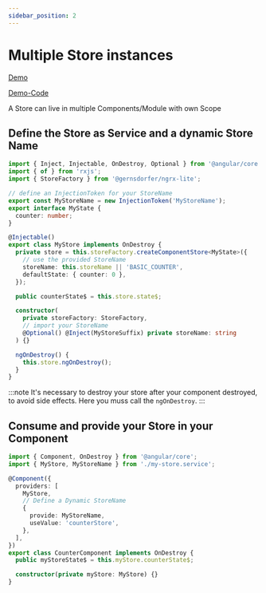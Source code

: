 ```yaml
---
sidebar_position: 2
---
```


# Multiple Store instances

[Demo](https://gernsdorfer.github.io/ngrx-lite/sample-app/#/multiple-storage-instances)

[Demo-Code](https://github.com/gernsdorfer/ngrx-lite/tree/master/apps/sample-app/src/app/component-store/muliple-instances)

A Store can live in multiple Components/Module with own Scope

## Define the Store as Service and a dynamic Store Name

```ts title="my-component-store.service.ts"
import { Inject, Injectable, OnDestroy, Optional } from '@angular/core';
import { of } from 'rxjs';
import { StoreFactory } from '@gernsdorfer/ngrx-lite';

// define an InjectionToken for your StoreName
export const MyStoreName = new InjectionToken('MyStoreName');
export interface MyState {
  counter: number;
}

@Injectable()
export class MyStore implements OnDestroy {
  private store = this.storeFactory.createComponentStore<MyState>({
    // use the provided StoreName
    storeName: this.storeName || 'BASIC_COUNTER',
    defaultState: { counter: 0 },
  });

  public counterState$ = this.store.state$;

  constructor(
    private storeFactory: StoreFactory,
    // import your StoreName
    @Optional() @Inject(MyStoreSuffix) private storeName: string
  ) {}

  ngOnDestroy() {
    this.store.ngOnDestroy();
  }
}
```

:::note It's necessary to destroy your store after your component destroyed, to avoid side effects. Here you muss call
the `ngOnDestroy`.
:::

## Consume and provide your Store in your Component

```ts title="my-component.component.ts"
import { Component, OnDestroy } from '@angular/core';
import { MyStore, MyStoreName } from './my-store.service';

@Component({
  providers: [
    MyStore,
    // Define a Dynamic StoreName
    {
      provide: MyStoreName,
      useValue: 'counterStore',
    },
  ],
})
export class CounterComponent implements OnDestroy {
  public myStoreState$ = this.myStore.counterState$;

  constructor(private myStore: MyStore) {}
}
```

